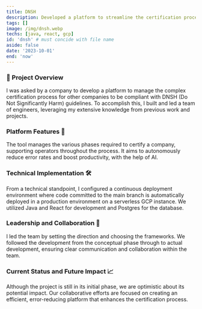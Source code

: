 ```yaml
---
title: DNSH
description: Developed a platform to streamline the certification process for companies to comply with DNSH (Do Not Significantly Harm) guidelines.
tags: []
image: /img/dnsh.webp
techs: [java, react, gcp]
id: 'dnsh' # must concide with file name
aside: false
date: '2023-10-01'
end: 'now'
---
```


### 🚀 Project Overview
I was asked by a company to develop a platform to manage the complex certification process for other companies to be compliant with DNSH (Do Not Significantly Harm) guidelines. To accomplish this, I built and led a team of engineers, leveraging my extensive knowledge from previous work and projects. 

### Platform Features 🚀

The tool manages the various phases required to certify a company, supporting operators throughout the process. It aims to autonomously reduce error rates and boost productivity, with the help of AI.

### Technical Implementation 🛠️

From a technical standpoint, I configured a continuous deployment environment where code committed to the main branch is automatically deployed in a production environment on a serverless GCP instance. We utilized Java and React for development and Postgres for the database.

### Leadership and Collaboration 👥

I led the team by setting the direction and choosing the frameworks. We followed the development from the conceptual phase through to actual development, ensuring clear communication and collaboration within the team.

### Current Status and Future Impact 📈

Although the project is still in its initial phase, we are optimistic about its potential impact. Our collaborative efforts are focused on creating an efficient, error-reducing platform that enhances the certification process.